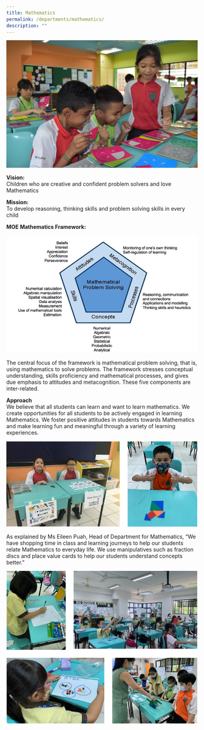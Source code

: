 ```yaml
---
title: Mathematics
permalink: /departments/mathematics/
description: ""
---
```

![](/images/Banner-photo.jpg)

<p><strong>Vision:<br /></strong>Children who are creative and confident problem solvers and love Mathematics</p>
<p><strong>Mission:<br /></strong>To develop reasoning, thinking skills and problem solving skills in every child</p>
<p><strong>MOE Mathematics Framework:</strong></p>

![](/images/Math-Framework.png)

<p>The central focus of the framework is mathematical problem solving, that is, using mathematics to solve problems. The framework stresses conceptual understanding, skills proficiency and mathematical processes, and gives due emphasis to attitudes and metacognition. These five components are inter-related.</p>
<p><strong>Approach<br /></strong>We believe that all students can learn and want to learn mathematics. We create opportunities for all students to be actively engaged in learning Mathematics. We foster positive attitudes in students towards Mathematics and make learning fun and meaningful through a variety of learning experiences.</p>

![](/images/math1.png)

<p>As explained by Ms Eileen Puah, Head of Department for Mathematics, &ldquo;We have shopping time in class and learning journeys to help our students relate Mathematics to everyday life. We use manipulatives such as fraction discs and place value cards to help our students understand concepts better.&rdquo;</p>

![](/images/math2.png)